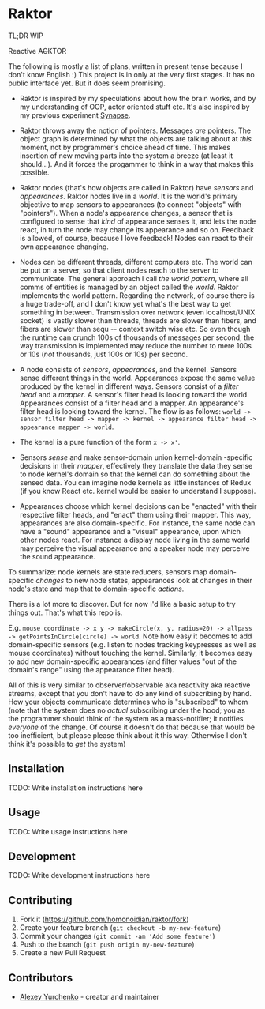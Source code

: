 # Raktor

TL;DR WIP

Reactive A~~C~~KTOR

The following is mostly a list of plans, written in present tense because I don't know English :) This project is in only at the very first stages.
It has no public interface yet. But it does seem promising.

* Raktor is inspired by my speculations about how the brain works, and by my understanding
  of OOP, actor oriented stuff etc. It's also inspired by my previous experiment [Synapse](https://github.com/homonoidian/synapse).

* Raktor throws away the notion of pointers. Messages *are* pointers. The object graph is
  determined by what the objects are talking about at *this* moment, not by programmer's
  choice ahead of time. This makes insertion of new moving parts into the system a breeze
  (at least it should...). And it forces the progammer to think in a way that makes this
  possible.

* Raktor nodes (that's how objects are called in Raktor) have *sensors* and *appearances*. Raktor
  nodes live in a *world*. It is the world's primary objective to map sensors to appearances
  (to connect "objects" with "pointers"). When a node's appearance changes, a sensor that is
  configured to sense that *kind* of appearance senses it, and lets the node react, in turn the
  node may change its appearance and so on. Feedback is allowed, of course, because I love feedback!
  Nodes can react to their own appearance changing.

* Nodes can be different threads, different computers etc. The world can be put on a server,
  so that client nodes reach to the server to communicate. The general approach I call *the world pattern*,
  where all comms of entities is managed by an object called the *world*. Raktor implements the world
  pattern. Regarding the network, of course there is a huge trade-off, and I don't know yet what's the
  best way to get something in between. Transmission over network (even localhost/UNIX socket) is vastly
  slower than threads, threads are slower than fibers, and fibers are slower than sequ -- context switch wise
  etc. So even though the runtime can crunch 100s of thousands of messages per second, the way transmission
  is implemented may reduce the number to mere 100s or 10s (*not* thousands, just 100s or 10s) per second.

* A node consists of *sensors*, *appearances*, and the kernel. Sensors sense different things in
  the world. Appearances expose the same value produced by the kernel in different ways. Sensors
  consist of a *filter head* and a *mapper*. A sensor's filter head is looking toward the world.
  Appearances consist of a filter head and a mapper. An appearance's filter head is looking toward
  the kernel. The flow is as follows: `world -> sensor filter head -> mapper -> kernel -> appearance filter head -> appearance mapper -> world`.

* The kernel is a pure function of the form `x -> x'`.

* Sensors *sense* and make sensor-domain union kernel-domain -specific decisions in their *mapper*,
  effectively they translate the data they sense to node kernel's domain so that the kernel can do
  something about the sensed data. You can imagine node kernels as little instances of Redux (if you
  know React etc. kernel would be easier to understand I suppose).

* Appearances choose which kernel decisions can be "enacted" with their respective filter heads,
  and "enact" them using their mapper. This way, appearances are also domain-specific. For instance,
  the same node can have a "sound" appearance and a "visual" appearance, upon which other nodes react.
  For instance a display node living in the same world may perceive the visual appearance and a speaker
  node may perceive the sound appearance.

To summarize: node kernels are state reducers, sensors map domain-specific *changes* to new node states,
appearances look at changes in their node's state and map that to domain-specific *actions*.

There is a lot more to discover. But for now I'd like a basic setup to try things out. That's what this repo is.

E.g. `mouse coordinate -> x y -> makeCircle(x, y, radius=20) -> allpass -> getPointsInCircle(circle) -> world`. Note how easy
it becomes to add domain-specific sensors (e.g. listen to nodes tracking keypresses as well as mouse coordinates) without
touching the kernel. Similarly, it becomes easy to add new domain-specific appearances (and filter values "out of the domain's range"
using the appearance filter head).

All of this is very similar to observer/observable aka reactivity aka reactive streams, except that you don't
have to do any kind of subscribing by hand. How your objects communicate determines who is "subscribed" to whom
(note that the system does no *actual* subscribing under the hood; you as the programmer should think of the system
as a mass-notifier; it notifies *everyone* of the change. Of course it doesn't do that because that would be too
inefficient, but please please think about it this way. Otherwise I don't think it's possible to *get* the system)

## Installation

TODO: Write installation instructions here

## Usage

TODO: Write usage instructions here

## Development

TODO: Write development instructions here

## Contributing

1. Fork it (<https://github.com/homonoidian/raktor/fork>)
2. Create your feature branch (`git checkout -b my-new-feature`)
3. Commit your changes (`git commit -am 'Add some feature'`)
4. Push to the branch (`git push origin my-new-feature`)
5. Create a new Pull Request

## Contributors

- [Alexey Yurchenko](https://github.com/homonoidian) - creator and maintainer
